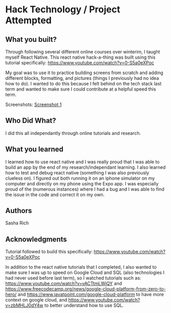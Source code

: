 # Hack Technology / Project Attempted


## What you built? 

Through following several different online courses over winterim, I taught myself React Native. This react native hack-a-thing was built using this tutorial specifically: https://www.youtube.com/watch?v=0-S5a0eXPoc

My goal was to use it to practice building screens from scratch and adding different blocks, formatting, and pictures (things I previously had no idea how to do). I wanted to do this because I felt behind on the tech stack last term and wanted to make sure I could contribute at a helpful speed this term.

Screenshots:
[Screenshot 1](./screenshot1.png)

## Who Did What?

I did this all independantly through online tutorials and research.

## What you learned

I learned how to use react native and I was really proud that I was able to build an app by the end of my research/independant learning. I also learned how to test and debug react native (something I was also previously clueless on). I figured out both running it on an iphone simulator on my computer and directly on my phone using the Expo app. I was especially proud of the (numerous instances) where I had a bug and I was able to find the issue in the code and correct it on my own.

## Authors

Sasha Rich

## Acknowledgments

Tutorial followed to build this specifically: https://www.youtube.com/watch?v=0-S5a0eXPoc

In addition to the react native tutorials that I completed, I also wanted to make sure I was up to speed on Google Cloud and SQL (also technologies I had never used before last term), so I watched tutorials such as: https://www.youtube.com/watch?v=vACTtmLWiQY and https://www.freecodecamp.org/news/google-cloud-platform-from-zero-to-hero/ and https://www.javatpoint.com/google-cloud-platform to have more context on google cloud, and https://www.youtube.com/watch?v=zbMHLJ0dY4w to better understand how to use SQL.
